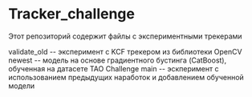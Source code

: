 # Tracker_challenge
Этот репозиторий содержит файлы с экспериментными трекерами

validate_old -- эксперимент с KCF трекером из библиотеки OpenCV
newest -- модель на основе градиентного бустинга (CatBoost), обученная на датасете TAO Challenge
main -- эскперимент с использованием предыдущих наработок и добавлением обученной модели
